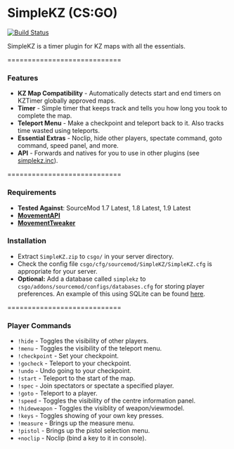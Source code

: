 # SimpleKZ (CS:GO)

[![Build Status](https://travis-ci.org/danzayau/SimpleKZ.svg?branch=master)](https://travis-ci.org/danzayau/SimpleKZ)

SimpleKZ is a timer plugin for KZ maps with all the essentials.

============================

### Features

 * **KZ Map Compatibility** - Automatically detects start and end timers on KZTimer globally approved maps.
 * **Timer** - Simple timer that keeps track and tells you how long you took to complete the map.
 * **Teleport Menu** - Make a checkpoint and teleport back to it. Also tracks time wasted using teleports.
 * **Essential Extras** - Noclip, hide other players, spectate command, goto command, speed panel, and more.
 * **API** - Forwards and natives for you to use in other plugins (see [simplekz.inc](scripting/include/simplekz.inc)).

============================

### Requirements

 * **Tested Against**: SourceMod 1.7 Latest, 1.8 Latest, 1.9 Latest
 * [**MovementAPI**](https://github.com/danzayau/MovementAPI)
 * [**MovementTweaker**](https://github.com/danzayau/MovementTweaker)

### Installation

 * Extract ```SimpleKZ.zip``` to ```csgo/``` in your server directory.
 * Check the config file ```csgo/cfg/sourcemod/SimpleKZ/SimpleKZ.cfg``` is appropriate for your server.
 * **Optional:** Add a database called ```simplekz``` to ```csgo/addons/sourcemod/configs/databases.cfg``` for storing player preferences. An example of this using SQLite can be found [here](http://pastebin.com/UMNyQzPg).

============================

### Player Commands

 * ```!hide``` - Toggles the visibility of other players.
 * ```!menu``` - Toggles the visibility of the teleport menu.
 * ```!checkpoint``` - Set your checkpoint.
 * ```!gocheck``` - Teleport to your checkpoint.
 * ```!undo``` - Undo going to your checkpoint.
 * ```!start``` - Teleport to the start of the map.
 * ```!spec``` - Join spectators or spectate a specified player.
 * ```!goto``` - Teleport to a player.
 * ```!speed``` - Toggles the visibility of the centre information panel.
 * ```!hideweapon``` - Toggles the visiblity of weapon/viewmodel.
 * ```!keys``` - Toggles showing of your own key presses.
 * ```!measure``` - Brings up the measure menu.
 * ```!pistol``` - Brings up the pistol selection menu.
 * ```+noclip``` - Noclip (bind a key to it in console).